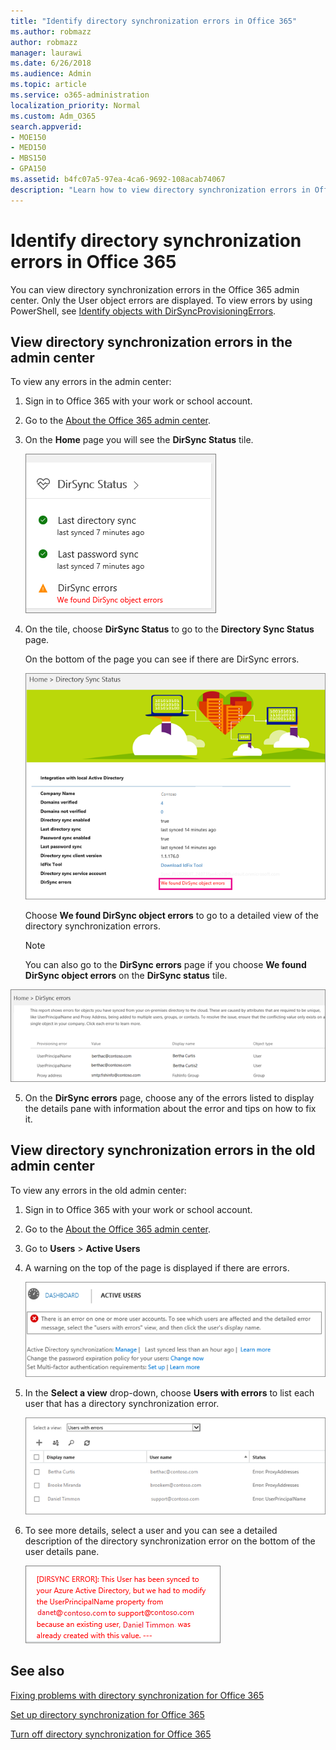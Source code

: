 ```yaml
---
title: "Identify directory synchronization errors in Office 365"
ms.author: robmazz
author: robmazz
manager: laurawi
ms.date: 6/26/2018
ms.audience: Admin
ms.topic: article
ms.service: o365-administration
localization_priority: Normal
ms.custom: Adm_O365
search.appverid:
- MOE150
- MED150
- MBS150
- GPA150
ms.assetid: b4fc07a5-97ea-4ca6-9692-108acab74067
description: "Learn how to view directory synchronization errors in Office 365 admin center."
---
```


# Identify directory synchronization errors in Office 365

You can view directory synchronization errors in the Office 365 admin center. Only the User object errors are displayed. To view errors by using PowerShell, see [Identify objects with DirSyncProvisioningErrors](https://go.microsoft.com/fwlink/p/?LinkId=798300).
  
## View directory synchronization errors in the admin center
<a name="BK_PReview"> </a>

To view any errors in the admin center:
  
1. Sign in to Office 365 with your work or school account. 
    
2. Go to the [About the Office 365 admin center](https://support.office.com/article/758befc4-0888-4009-9f14-0d147402fd23).
    
3. On the **Home** page you will see the **DirSync Status** tile. 
    
    ![The DirSync Status tile in admin center preview](media/060006e9-de61-49d5-8979-e77cda198e71.png)
  
4. On the tile, choose **DirSync Status** to go to the **Directory Sync Status** page. 
    
    On the bottom of the page you can see if there are DirSync errors.
    
    ![On the Directory Sync Status page you can see if there are DirSync object errors](media/882094a3-80d3-4aae-b90b-78b27047974c.png)
  
    Choose **We found DirSync object errors** to go to a detailed view of the directory synchronization errors. 
    
    > [!NOTE]
    > You can also go to the **DirSync errors** page if you choose **We found DirSync object errors** on the **DirSync status** tile. 
  
![DirSync errors page](media/a6e302d4-6be7-4e3a-b4b5-81c5a2c02952.png)
  
5. On the **DirSync errors** page, choose any of the errors listed to display the details pane with information about the error and tips on how to fix it. 
    
## View directory synchronization errors in the old admin center
<a name="BK_Classic"> </a>

To view any errors in the old admin center:
  
1. Sign in to Office 365 with your work or school account. 
    
2. Go to the [About the Office 365 admin center](https://support.office.com/article/758befc4-0888-4009-9f14-0d147402fd23#SwitchBack).
    
3. Go to **Users** \> **Active Users**
    
4. A warning on the top of the page is displayed if there are errors.
    
    ![Directory sync error declaration on top of the Active Users page](media/af8b17ec-e2a5-4f91-a554-5bb49d77b74c.png)
  
5. In the **Select a view** drop-down, choose **Users with errors** to list each user that has a directory synchronization error. 
    
    ![Users with errors on the Active users page](media/048624cb-728f-4b6a-af6b-d11331a68db6.png)
  
6. To see more details, select a user and you can see a detailed description of the directory synchronization error on the bottom of the user details pane.
    
    ![Details of a user's directory synchronization error](media/a01fa4b7-a6ec-4d01-81f7-fe007795ae00.png)
  
## See also
<a name="BK_Classic"> </a>

[Fixing problems with directory synchronization for Office 365](fix-problems-with-directory-synchronization.md)
  
[Set up directory synchronization for Office 365](set-up-directory-synchronization.md)
  
[Turn off directory synchronization for Office 365](turn-off-directory-synchronization.md)

